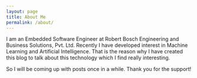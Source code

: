 ```yaml
---
layout: page
title: About Me
permalink: /about/
---
```


I am an Embedded Software Engineer at Robert Bosch Engineering and Business Solutions, Pvt. Ltd. 
Recently I have developed interest in Machine Learning and Artificial Intelligence.
That is the reason why I have created this blog to talk about this technology which I find really interesting.

So I will be coming up with posts once in a while.
Thank you for the support!
